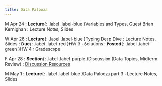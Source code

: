 ```yaml
---
title: Data Palooza
---
```


M Apr 24
: **Lecture**{: .label .label-blue }Variables and Types, Guest Brian Kernighan
  : Lecture Notes, Slides

W Apr 26
: **Lecture**{: .label .label-blue }Typing Deep Dive
  : Lecture Notes, Slides
: **Due**{: .label .label-red }HW 3
  : Solutions
: **Posted**{: .label .label-green }HW 4
  : Gradescope

F Apr 28
: **Section**{: .label .label-purple }Discussion (Data Topics, Midterm Review)
  : [Discussion Resources](https://drive.google.com/drive/folders/1TBOqhuq2-JFEcW0KNkbnC6UXtpGUsATe)

M May 1
: **Lecture**{: .label .label-blue }Data Palooza part 3
  : Lecture Notes, Slides
